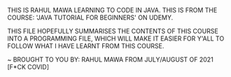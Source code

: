 THIS IS RAHUL MAWA LEARNING TO CODE IN JAVA.
THIS IS FROM THE COURSE: 'JAVA TUTORIAL FOR BEGINNERS' ON UDEMY.

THIS FILE HOPEFULLY SUMMARISES THE CONTENTS OF THIS COURSE INTO A PROGRAMMING FILE, 
WHICH WILL MAKE IT EASIER FOR Y'ALL TO FOLLOW WHAT I HAVE LEARNT FROM THIS COURSE.

~ BROUGHT TO YOU BY: RAHUL MAWA FROM JULY/AUGUST OF 2021  [F*CK COVID]
